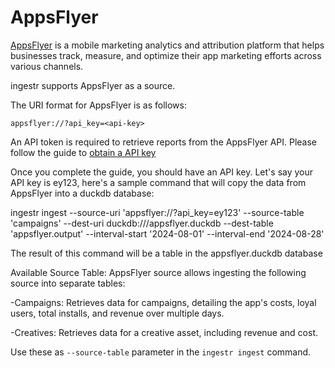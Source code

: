 # AppsFlyer

[AppsFlyer](https://www.appsflyer.com/) is a mobile marketing analytics and attribution platform that helps businesses track, measure, and optimize their app marketing efforts across various channels.

ingestr supports AppsFlyer as a source.

The URI format for AppsFlyer is as follows:

```plaintext
appsflyer://?api_key=<api-key>
```

An API token is required to retrieve reports from the AppsFlyer API. Please follow the guide to [obtain a API key](https://support.appsflyer.com/hc/en-us/articles/360004562377-Managing-AppsFlyer-tokens)

Once you complete the guide, you should have an API key. Let's say your API key is ey123, here's a sample command that will copy the data from AppsFlyer into a duckdb database:

ingestr ingest --source-uri 'appsflyer://?api_key=ey123' --source-table 'campaigns' --dest-uri duckdb:///appsflyer.duckdb --dest-table 'appsflyer.output' --interval-start '2024-08-01' --interval-end '2024-08-28'

The result of this command will be a table in the appsflyer.duckdb database

Available Source Table:
AppsFlyer source allows ingesting the following source into separate tables:

-Campaigns: Retrieves data for campaigns, detailing the app's costs, loyal users, total installs, and revenue over multiple days.

-Creatives: Retrieves data for a creative asset, including revenue and cost.

Use these as `--source-table` parameter in the `ingestr ingest` command.
